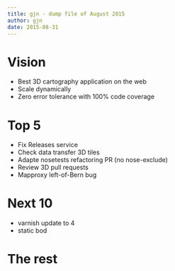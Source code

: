 ```yaml
---
title: gjn - dump file of August 2015
author: gjn
date: 2015-08-31
---
```


# Vision

* Best 3D cartography application on the web
* Scale dynamically
* Zero error tolerance with 100% code coverage

# Top 5

* Fix Releases service
* Check data transfer 3D tiles
* Adapte nosetests refactoring PR (no nose-exclude)
* Review 3D pull requests
* Mapproxy left-of-Bern bug

# Next 10

* varnish update to 4
* static bod

# The rest


